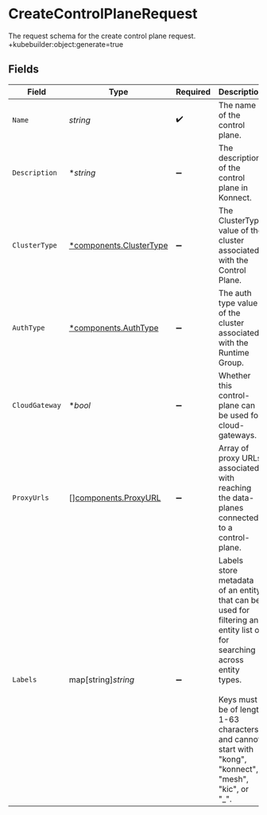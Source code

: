 # CreateControlPlaneRequest

The request schema for the create control plane request.
+kubebuilder:object:generate=true


## Fields

| Field                                                                                                                                                                                                                             | Type                                                                                                                                                                                                                              | Required                                                                                                                                                                                                                          | Description                                                                                                                                                                                                                       | Example                                                                                                                                                                                                                           |
| --------------------------------------------------------------------------------------------------------------------------------------------------------------------------------------------------------------------------------- | --------------------------------------------------------------------------------------------------------------------------------------------------------------------------------------------------------------------------------- | --------------------------------------------------------------------------------------------------------------------------------------------------------------------------------------------------------------------------------- | --------------------------------------------------------------------------------------------------------------------------------------------------------------------------------------------------------------------------------- | --------------------------------------------------------------------------------------------------------------------------------------------------------------------------------------------------------------------------------- |
| `Name`                                                                                                                                                                                                                            | *string*                                                                                                                                                                                                                          | :heavy_check_mark:                                                                                                                                                                                                                | The name of the control plane.                                                                                                                                                                                                    | Test Control Plane                                                                                                                                                                                                                |
| `Description`                                                                                                                                                                                                                     | **string*                                                                                                                                                                                                                         | :heavy_minus_sign:                                                                                                                                                                                                                | The description of the control plane in Konnect.                                                                                                                                                                                  | A test control plane for exploration.                                                                                                                                                                                             |
| `ClusterType`                                                                                                                                                                                                                     | [*components.ClusterType](../../models/components/clustertype.md)                                                                                                                                                                 | :heavy_minus_sign:                                                                                                                                                                                                                | The ClusterType value of the cluster associated with the Control Plane.                                                                                                                                                           | CLUSTER_TYPE_CONTROL_PLANE                                                                                                                                                                                                        |
| `AuthType`                                                                                                                                                                                                                        | [*components.AuthType](../../models/components/authtype.md)                                                                                                                                                                       | :heavy_minus_sign:                                                                                                                                                                                                                | The auth type value of the cluster associated with the Runtime Group.                                                                                                                                                             | pinned_client_certs                                                                                                                                                                                                               |
| `CloudGateway`                                                                                                                                                                                                                    | **bool*                                                                                                                                                                                                                           | :heavy_minus_sign:                                                                                                                                                                                                                | Whether this control-plane can be used for cloud-gateways.                                                                                                                                                                        | false                                                                                                                                                                                                                             |
| `ProxyUrls`                                                                                                                                                                                                                       | [][components.ProxyURL](../../models/components/proxyurl.md)                                                                                                                                                                      | :heavy_minus_sign:                                                                                                                                                                                                                | Array of proxy URLs associated with reaching the data-planes connected to a control-plane.                                                                                                                                        | [<br/>{<br/>"host": "example.com",<br/>"port": 443,<br/>"protocol": "https"<br/>}<br/>]                                                                                                                                           |
| `Labels`                                                                                                                                                                                                                          | map[string]*string*                                                                                                                                                                                                               | :heavy_minus_sign:                                                                                                                                                                                                                | Labels store metadata of an entity that can be used for filtering an entity list or for searching across entity types. <br/><br/>Keys must be of length 1-63 characters, and cannot start with "kong", "konnect", "mesh", "kic", or "_".<br/> | {<br/>"env": "test"<br/>}                                                                                                                                                                                                         |